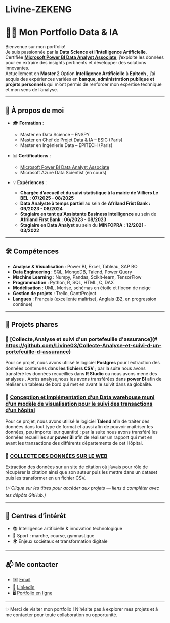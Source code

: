 # Livine-ZEKENG

# 👩‍💻 Mon Portfolio Data & IA  

Bienvenue sur mon portfolio!  
Je suis passionnée par la **Data Science et l’Intelligence Artificielle**.  
Certifiée **[Microsoft Power BI Data Analyst Associate](https://learn.microsoft.com/fr-fr/users/jullautine04-9124/credentials/certification/data-analyst-associate?tab=credentials-tab)**, j’exploite les données pour en extraire des insights pertinents et développer des solutions innovantes.  
Actuellement en **Master 2** Option **Intelligence Artificielle** à **Epitech** , j’ai acquis des expériences variées en **banque, administration publique et projets personnels** qui m’ont permis de renforcer mon expertise technique et mon sens de l’analyse.  

---

## 🚀 À propos de moi  
- 🎓 **Formation** :  
  - Master en Data Science – ENSPY  
  - Master en Chef de Projet Data & IA – ESIC (Paris)  
  - Master en Ingénierie Data – EPITECH (Paris)

    
- 📊 **Certifications** :
  
  - [Microsoft Power BI Data Analyst Associate](https://learn.microsoft.com/fr-fr/users/jullautine04-9124/credentials/certification/data-analyst-associate?tab=credentials-tab)
  - Microsoft Azure Data Scientist (en cours)
    
- 💡 **Expériences** :  
  
  - **Chargée d’accueil et du suivi statistique à la mairie de Villiers Le BEL :**
     **07/2025 - 08/2025**
  - **Data Analyste à temps partiel** au sein de  **Afriland Frist Bank :**
     **09/2023 - 08/2024**
  - **Stagiaire en tant qu'Assistante Business Intelligence** au sein de **Afriland First Bank :**
     **06/2023 - 08/2023**
  - **Stagiaire en Data Analyst** au sein du  **MINFOPRA :**
     **12/2021 - 03/2022**  
  

---

## 🛠️ Compétences  
- **Analyse & Visualisation** : Power BI, Excel, Tableau, SAP BO  
- **Data Engineering** : SQL, MongoDB, Talend, Power Query  
- **Machine Learning** : Numpy, Pandas, Scikit-learn, TensorFlow  
- **Programmation** : Python, R, SQL, HTML, C, DAX  
- **Modélisation** : UML, Merise, schémas en étoile et flocon de neige  
- **Gestion de projets** : Trello, GanttProject  
- **Langues** : Français (excellente maîtrise), Anglais (B2, en progression continue)  

---

## 📂 Projets phares  

### 🔹 [Collecte,Analyse et suivi d'un portefeuille d'assurance](# https://github.com/Livine03/Collecte-Analyse-et-suivi-d-un-portefeuille-d-assurance)  
Pour ce projet, nous avons utilisé le logiciel **Postgres**  pour l’extraction des données contenues dans **les fichiers CSV** ; par la suite nous avons transféré les données recueillies dans **R Studio** ou nous avons mené des analyses . Après analyse,nous les avons transférées dans  **power BI** afin de réaliser un tableau de bord qui met en avant  le suivit dans sa globalité.

### 🔹 [Conception et implémentation d’un Data warehouse muni d’un modèle de visualisation pour le suivi des transactions d’un hôpital](#)  
Pour ce projet, nous avons utilisé le logiciel **Talend** afin de traiter des données dans tout type de format et aussi afin de pouvoir maîtriser les données, peu importe leur quantité ; par la suite nous avons transféré les données recueillies sur **power BI** afin de réaliser un rapport qui met en avant les transactions des différents départements de cet Hôpital. 
  

### 🔹 [COLLECTE DES DONNÉES SUR LE WEB](#)  
Extraction des données sur un site de citation où j’avais pour rôle de récupérer la citation ainsi que son auteur puis les mettre dans un dataset puis les transformer en un fichier CSV.

*(⚡ Clique sur les titres pour accéder aux projets — liens à compléter avec tes dépôts GitHub.)*  

---

## 🌱 Centres d’intérêt  
- 📚 Intelligence artificielle & innovation technologique  
- 🏃 Sport : marche, course, gymnastique  
- 🌍 Enjeux sociétaux et transformation digitale  

---

## 📬 Me contacter  
- ✉️ [Email](mailto:ton.email@example.com)  
- 💼 [LinkedIn](#)  
- 🖥️ [Portfolio en ligne](#)  

---

✨ Merci de visiter mon portfolio ! N’hésite pas à explorer mes projets et à me contacter pour toute collaboration ou opportunité.  
